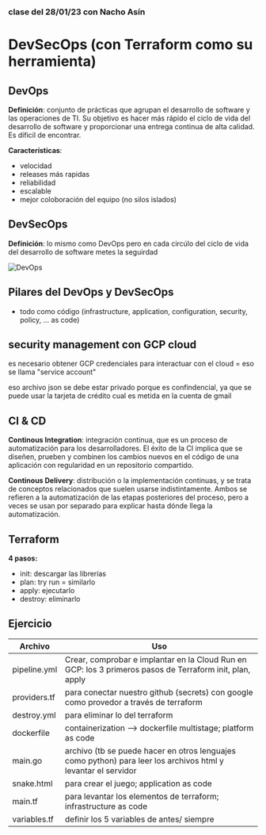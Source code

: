 ### clase del 28/01/23 con Nacho Asín
# DevSecOps (con Terraform como su herramienta)

## DevOps
**Definición**: conjunto de prácticas que agrupan el desarrollo de software y las operaciones de TI. Su objetivo es hacer más rápido el ciclo de vida del desarrollo de software y proporcionar una entrega continua de alta calidad. Es díficil de encontrar.

**Características**:
- velocidad
- releases más rapidas
- reliabilidad
- escalable
- mejor coloboración  del equipo (no silos islados)

## DevSecOps
**Definición**: lo mismo como DevOps pero en cada circúlo del ciclo de vida del desarrollo de software metes la seguirdad

![DevOps](https://keepcoding.io/wp-content/uploads/2022/02/13429_ILL_DevOpsLoop-1.webp)

## Pilares del DevOps y DevSecOps
- todo como código (infrastructure, application, configuration, security, policy, ... as code)

## security management con GCP cloud
es necesario obtener GCP credenciales para interactuar con el cloud = eso se llama "service account"

eso archivo json se debe estar privado porque es confindencial, ya que se puede usar la tarjeta de crédito cual es metida en la cuenta de gmail

## CI & CD
**Continous Integration**: integración continua, que es un proceso de automatización para los desarrolladores. El éxito de la CI implica que se diseñen, prueben y combinen los cambios nuevos en el código de una aplicación con regularidad en un repositorio compartido. 

**Continous Delivery**: distribución o la implementación continuas, y se trata de conceptos relacionados que suelen usarse indistintamente. Ambos se refieren a la automatización de las etapas posteriores del proceso, pero a veces se usan por separado para explicar hasta dónde llega la automatización.

## Terraform 
**4 pasos:**
- init: descargar las librerías
- plan: try run = similarlo
- apply: ejecutarlo
- destroy: eliminarlo

## Ejercicio
| Archivo | Uso |
| ---| ---|
| pipeline.yml | Crear, comprobar e implantar en la Cloud Run en GCP: los 3 primeros pasos de Terraform init, plan, apply |
| providers.tf | para conectar nuestro github (secrets) con google como provedor a través de terraform |
|destroy.yml|para eliminar lo del terraform|
|dockerfile|containerization --> dockerfile multistage; platform as code|
|main.go|archivo (tb se puede hacer en otros lenguajes como python) para leer los archivos html y levantar el servidor|
|snake.html| para crear el juego; application as code|
|main.tf|para levantar los elementos de terraform; infrastructure as code|
|variables.tf |definir los 5 variables de antes/ siempre|


